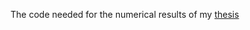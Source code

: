 The code needed for the numerical results of my [thesis](https://etda.libraries.psu.edu/catalog/30016drs5972)
